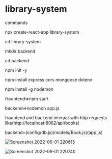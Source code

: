 # library-system
commands

npx create-react-app library-system

cd library-system

mkdir backend 

cd backend

npm init -y

npm install express cors mongoose dotenv

npm install -g nodemon

frountend=>npm start

backend=>nodemon app.js

frountend and backend interact with http requests like(http://localhost:8082/api/books)

backend=(config/db.js)(models/Book.js)(app.js)

![Screenshot 2022-09-01 220615](https://user-images.githubusercontent.com/59064249/187970191-e9a50164-a624-4294-b357-133acfa238fb.jpg)


![Screenshot 2022-09-01 220740](https://user-images.githubusercontent.com/59064249/187970230-fc5660cf-d2af-460d-b5e7-60e30cbe2955.jpg)
